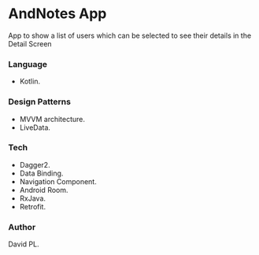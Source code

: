 # AndNotes App

App to show a list of users which can be selected to see their details in the Detail Screen

### Language
* Kotlin.

### Design Patterns
* MVVM architecture.
* LiveData.

### Tech
* Dagger2.
* Data Binding.
* Navigation Component.
* Android Room.
* RxJava.
* Retrofit.

### Author
David PL.
